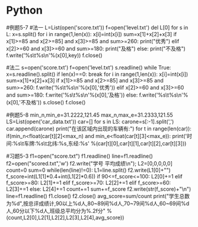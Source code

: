 # Python
#例题5-7
#法一
L=List(open('score.txt'))
f=open('level.txt')
del L[0]
for s in L:
    x=s.split()
    for i in range(1,len(x)):
        x[i]=int(x[i])
    sum=x[1]+x[2]+x[3]
    if x[1]>=85 and x[2>=85] and x[3]>=85 and sum>=260:
        print("优秀")
    elif x[2]>=60 and x[3]>=60 and sum>=180:
        print("及格")
    else:
        print("不及格")
f.write('%s\t%s\n'%(x[0],key))
f.close()

#法二
s=open('score.txt')
f=open('level.txt')
s.readline()
while True:
    x=s.readline().split()
    if len(x)==0:
        break
    for i in range(1,len(x)):
        x[i]=int(x[i])
    sum=x[1]+x[2]+x[3]
    if x[1]>=85 and x[2>=85] and x[3]>=85 and sum>=260:
        f.write('%s\t%s\n'%(x[0],'优秀'))
    elif x[2]>=60 and x[3]>=60 and sum>=180:
        f.write('%s\t%s\n'%(x[0],'及格'))
    else:
        f.write('%s\t%s\n'%(x[0],'不及格'))
s.close()
f.close()



#例题5-8
min_n,min_e=31.2222,121.45
max_n,max_e=31.2333,121.55
LS=List(open('car_data.txt'))
car=[]
for s in LS:
    carone=s[:-1].split(',')
    car.append(carone)
print("在该区域内出现的车辆有:")
for t in range(len(car)):
    if(min_n<float(car[t][2]<max_n) and min_e<float(car[t][3]<max_e)):
        print('时间:%s\t车牌:%s\t北纬:%s,东经:%s' %(car[t][0],car[t][1],car[t][2],car[t][3]))
        
        


#习题5-3
f1=open("score.txt")
f1.readline()
line=f1.readline()
f2=open("scored.txt",'w')
f2.write("学号 平均成绩\n");
L2=[0,0,0,0,0]
count=0
sum=0
while(len(line)!=0):
    L1=line.split()
    f2.write(L1[0]+"")
    f_score=int(L1[1]*0.4+int(L1[2]*0.6))
    if 90<=f_score<=100:
        L2[0]+=1
    elif f_score>=80:
        L2[1]+=1
    elif f_score>=70:
        L2[2]+=1
    elif f_score>=60:
        L2[3]+=1
    else:
        L2[4]+=1
    count+=1
    sum+=f_score
    f2.write(str(f_score)+"\n")
    line=f1.readline()
f1.close()
f2.close()
avg_score=sum/count
print("学生总数为%d",按总评成绩计,90以上%d人,80~89间%d人,70~79间%d人,60~69间%d人,60分以下%d人,班级总平均分为%.2f分" %(count,L2[0],L2[1],L2[2],L2[3],L2[4],avg_score))
